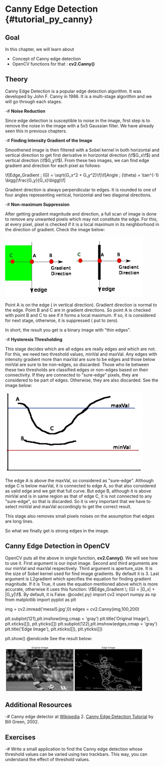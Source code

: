 Canny Edge Detection {#tutorial_py_canny}
====================

Goal
----

In this chapter, we will learn about

-   Concept of Canny edge detection
-   OpenCV functions for that : **cv2.Canny()**

Theory
------

Canny Edge Detection is a popular edge detection algorithm. It was developed by John F. Canny in
1986. It is a multi-stage algorithm and we will go through each stages.

-#  **Noise Reduction**

Since edge detection is susceptible to noise in the image, first step is to remove the noise in the
image with a 5x5 Gaussian filter. We have already seen this in previous chapters.

-#  **Finding Intensity Gradient of the Image**

Smoothened image is then filtered with a Sobel kernel in both horizontal and vertical direction to
get first derivative in horizontal direction (\f$G_x\f$) and vertical direction (\f$G_y\f$). From these two
images, we can find edge gradient and direction for each pixel as follows:

\f[Edge_Gradient \; (G) = \sqrt{G_x^2 + G_y^2}\f]\f[Angle \; (\theta) = \tan^{-1} \bigg(\frac{G_y}{G_x}\bigg)\f]

Gradient direction is always perpendicular to edges. It is rounded to one of four angles
representing vertical, horizontal and two diagonal directions.

-#  **Non-maximum Suppression**

After getting gradient magnitude and direction, a full scan of image is done to remove any unwanted
pixels which may not constitute the edge. For this, at every pixel, pixel is checked if it is a
local maximum in its neighborhood in the direction of gradient. Check the image below:

![image](images/nms.jpg)

Point A is on the edge ( in vertical direction). Gradient direction is normal to the edge. Point B
and C are in gradient directions. So point A is checked with point B and C to see if it forms a
local maximum. If so, it is considered for next stage, otherwise, it is suppressed ( put to zero).

In short, the result you get is a binary image with "thin edges".

-#  **Hysteresis Thresholding**

This stage decides which are all edges are really edges and which are not. For this, we need two
threshold values, minVal and maxVal. Any edges with intensity gradient more than maxVal are sure to
be edges and those below minVal are sure to be non-edges, so discarded. Those who lie between these
two thresholds are classified edges or non-edges based on their connectivity. If they are connected
to "sure-edge" pixels, they are considered to be part of edges. Otherwise, they are also discarded.
See the image below:

![image](images/hysteresis.jpg)

The edge A is above the maxVal, so considered as "sure-edge". Although edge C is below maxVal, it is
connected to edge A, so that also considered as valid edge and we get that full curve. But edge B,
although it is above minVal and is in same region as that of edge C, it is not connected to any
"sure-edge", so that is discarded. So it is very important that we have to select minVal and maxVal
accordingly to get the correct result.

This stage also removes small pixels noises on the assumption that edges are long lines.

So what we finally get is strong edges in the image.

Canny Edge Detection in OpenCV
------------------------------

OpenCV puts all the above in single function, **cv2.Canny()**. We will see how to use it. First
argument is our input image. Second and third arguments are our minVal and maxVal respectively.
Third argument is aperture_size. It is the size of Sobel kernel used for find image gradients. By
default it is 3. Last argument is L2gradient which specifies the equation for finding gradient
magnitude. If it is True, it uses the equation mentioned above which is more accurate, otherwise it
uses this function: \f$Edge_Gradient \; (G) = |G_x| + |G_y|\f$. By default, it is False.
@code{.py}
import cv2
import numpy as np
from matplotlib import pyplot as plt

img = cv2.imread('messi5.jpg',0)
edges = cv2.Canny(img,100,200)

plt.subplot(121),plt.imshow(img,cmap = 'gray')
plt.title('Original Image'), plt.xticks([]), plt.yticks([])
plt.subplot(122),plt.imshow(edges,cmap = 'gray')
plt.title('Edge Image'), plt.xticks([]), plt.yticks([])

plt.show()
@endcode
See the result below:

![image](images/canny1.jpg)

Additional Resources
--------------------

-#  Canny edge detector at [Wikipedia](http://en.wikipedia.org/wiki/Canny_edge_detector)
2.  [Canny Edge Detection
    Tutorial](http://dasl.mem.drexel.edu/alumni/bGreen/www.pages.drexel.edu/_weg22/can_tut.html) by
    Bill Green, 2002.

Exercises
---------

-#  Write a small application to find the Canny edge detection whose threshold values can be varied
    using two trackbars. This way, you can understand the effect of threshold values.

